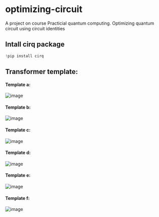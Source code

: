 # optimizing-circuit
A project on course Practicial quantum computing. Optimizing quantum circuit using circuit identities 

## Intall cirq package
```python 
!pip install cirq
```
## Transformer template: 
#### Template a: 
![image](https://github.com/huyenemma/optimizing-circuit/assets/54979206/e6ce00cc-9b02-412a-a14c-a18c349996f0)

#### Template b:
![image](https://github.com/huyenemma/optimizing-circuit/assets/54979206/06844e62-d446-4530-afd2-78a9ccdb134e)

#### Template c:
![image](https://github.com/huyenemma/optimizing-circuit/assets/54979206/5a2e7862-af34-4015-8618-abfb72f84d0a)

#### Template d:
![image](https://github.com/huyenemma/optimizing-circuit/assets/54979206/f8206d31-c4dd-4a6f-893a-3865afa3f853)

#### Template e:
![image](https://github.com/huyenemma/optimizing-circuit/assets/54979206/c58bc786-d8f4-4b13-81a6-bacf37a6a1de)

#### Template f:
![image](https://github.com/huyenemma/optimizing-circuit/assets/54979206/e1b77d85-36f6-4622-9346-506a18974a59)

